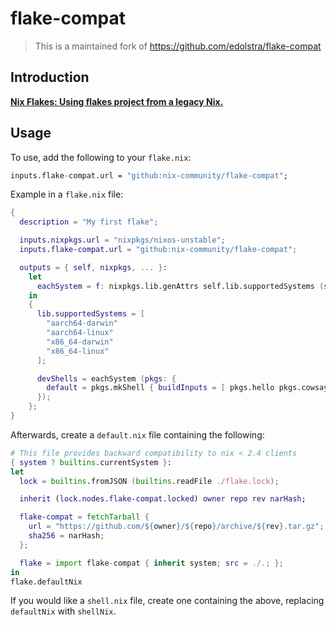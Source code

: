 # flake-compat

> This is a maintained fork of <https://github.com/edolstra/flake-compat>

## Introduction

**[Nix Flakes: Using flakes project from a legacy Nix.](https://nixos.wiki/wiki/Flakes#Using_flakes_project_from_a_legacy_Nix)**

## Usage

To use, add the following to your `flake.nix`:

```nix
inputs.flake-compat.url = "github:nix-community/flake-compat";
```

Example in a `flake.nix` file:

```nix
{
  description = "My first flake";

  inputs.nixpkgs.url = "nixpkgs/nixos-unstable";
  inputs.flake-compat.url = "github:nix-community/flake-compat";

  outputs = { self, nixpkgs, ... }:
    let
      eachSystem = f: nixpkgs.lib.genAttrs self.lib.supportedSystems (system: f nixpkgs.legacyPackages.${system});
    in
    {
      lib.supportedSystems = [
        "aarch64-darwin"
        "aarch64-linux"
        "x86_64-darwin"
        "x86_64-linux"
      ];

      devShells = eachSystem (pkgs: {
        default = pkgs.mkShell { buildInputs = [ pkgs.hello pkgs.cowsay ]; };
      });
    };
}
```

Afterwards, create a `default.nix` file containing the following:

```nix
# This file provides backward compatibility to nix < 2.4 clients
{ system ? builtins.currentSystem }:
let
  lock = builtins.fromJSON (builtins.readFile ./flake.lock);

  inherit (lock.nodes.flake-compat.locked) owner repo rev narHash;

  flake-compat = fetchTarball {
    url = "https://github.com/${owner}/${repo}/archive/${rev}.tar.gz";
    sha256 = narHash;
  };

  flake = import flake-compat { inherit system; src = ./.; };
in
flake.defaultNix
```

If you would like a `shell.nix` file, create one containing the above, replacing `defaultNix` with `shellNix`.
